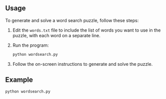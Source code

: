 
## Usage

To generate and solve a word search puzzle, follow these steps:

1. Edit the `words.txt` file to include the list of words you want to use in the puzzle, with each word on a separate line.
2. Run the program:

    ```bash
    python wordsearch.py
    ```

3. Follow the on-screen instructions to generate and solve the puzzle.

## Example

```bash
python wordsearch.py
